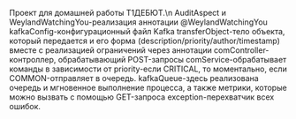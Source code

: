 Проект для домашней работы Т1ДЕБЮТ.\n
AuditAspect и WeylandWatchingYou-реализация аннотации @WeylandWatchingYou
kafkaConfig-конфигурационный файл Kafka
transferObject-тело объекта, который передается и его форма (description/priority/author/timestamp) вместе с реализацией ограничений через аннотации
comController- контроллер, обрабатывающий POST-запросы
comService-обрабатывает команды в зависимости от priority-если CRITICAL, то моментально, если COMMON-отправляет в очередь.
kafkaQueue-здесь реализована очередь и мгновенное выполнение процесса, а также метрики, которые можно вызвать с помощью GET-запроса
exception-перехватчик всех ошибок.
